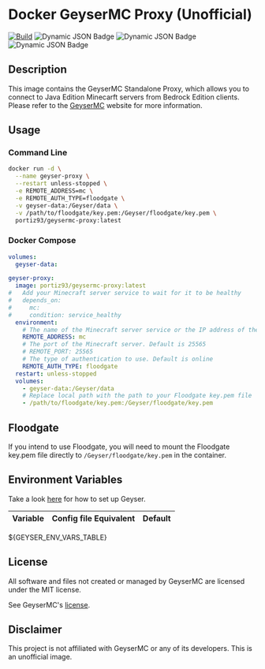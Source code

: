 # Docker GeyserMC Proxy (Unofficial)
[![Build](https://github.com/pjortiz/docker-geysermc-proxy/actions/workflows/build.yml/badge.svg)](https://github.com/pjortiz/docker-geysermc-proxy/actions/workflows/build.yml) 
![Dynamic JSON Badge](https://img.shields.io/badge/dynamic/json?url=https%3A%2F%2Fraw.githubusercontent.com%2Fpjortiz%2Fdocker-geysermc-proxy%2Frefs%2Fheads%2Fmain%2Fbuild-info.json&query=version&label=Image%20Version)
![Dynamic JSON Badge](https://img.shields.io/badge/dynamic/json?url=https%3A%2F%2Fraw.githubusercontent.com%2Fpjortiz%2Fdocker-geysermc-proxy%2Frefs%2Fheads%2Fmain%2Fbuild-info.json&query=geyser.version&label=API%20Version)
![Dynamic JSON Badge](https://img.shields.io/badge/dynamic/json?url=https%3A%2F%2Fraw.githubusercontent.com%2Fpjortiz%2Fdocker-geysermc-proxy%2Frefs%2Fheads%2Fmain%2Fbuild-info.json&query=geyser.build&label=Build)



## Description

This image contains the GeyserMC Standalone Proxy, which allows you to connect to Java Edition Minecarft servers from Bedrock Edition clients. Please refer to the [GeyserMC](https://geysermc.org/) website for more information.

## Usage

### Command Line

```bash
docker run -d \
  --name geyser-proxy \
  --restart unless-stopped \
  -e REMOTE_ADDRESS=mc \
  -e REMOTE_AUTH_TYPE=floodgate \
  -v geyser-data:/Geyser/data \
  -v /path/to/floodgate/key.pem:/Geyser/floodgate/key.pem \
  portiz93/geysermc-proxy:latest
```

### Docker Compose

```yaml
volumes:
  geyser-data:

geyser-proxy:
  image: portiz93/geysermc-proxy:latest
#   Add your Minecraft server service to wait for it to be healthy
#   depends_on:
#     mc: 
#     condition: service_healthy
  environment:
    # The name of the Minecraft server service or the IP address of the server
    REMOTE_ADDRESS: mc 
    # The port of the Minecraft server. Default is 25565
    # REMOTE_PORT: 25565
    # The type of authentication to use. Default is online
    REMOTE_AUTH_TYPE: floodgate
  restart: unless-stopped
  volumes:
    - geyser-data:/Geyser/data
    # Replace local path with the path to your Floodgate key.pem file
    - /path/to/floodgate/key.pem:/Geyser/floodgate/key.pem
```

## Floodgate

If you intend to use Floodgate, you will need to mount the Floodgate key.pem file directly to `/Geyser/floodgate/key.pem` in the container.

## Environment Variables
Take a look [here](https://geysermc.org/wiki/geyser/setup/) for how to set up Geyser.

Variable | Config file Equivalent | Default
--- | --- | ---
${GEYSER_ENV_VARS_TABLE}

## License

All software and files not created or managed by GeyserMC are licensed under the MIT license.

See GeyserMC's [license](https://github.com/GeyserMC/Geyser/blob/master/LICENSE).

## Disclaimer

This project is not affiliated with GeyserMC or any of its developers. This is an unofficial image.

